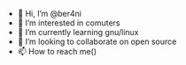 - 👋 Hi, I’m @ber4ni
- 👀 I’m interested in comuters
- 🌱 I’m currently learning gnu/linux
- 💞️ I’m looking to collaborate on open source
- 📫 How to reach me()

<!---
ber4ni/ber4ni is a ✨ special ✨ repository because its `README.md` (this file) appears on your GitHub profile.
You can click the Preview link to take a look at your changes.
--->
